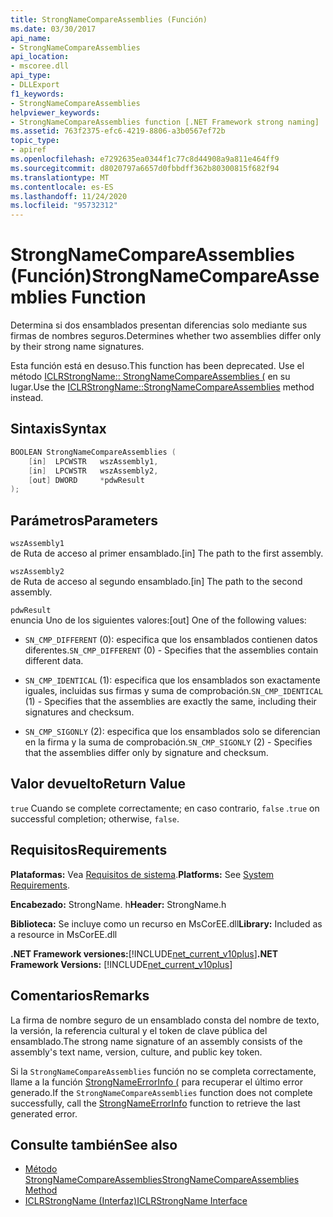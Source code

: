 ```yaml
---
title: StrongNameCompareAssemblies (Función)
ms.date: 03/30/2017
api_name:
- StrongNameCompareAssemblies
api_location:
- mscoree.dll
api_type:
- DLLExport
f1_keywords:
- StrongNameCompareAssemblies
helpviewer_keywords:
- StrongNameCompareAssemblies function [.NET Framework strong naming]
ms.assetid: 763f2375-efc6-4219-8806-a3b0567ef72b
topic_type:
- apiref
ms.openlocfilehash: e7292635ea0344f1c77c8d44908a9a811e464ff9
ms.sourcegitcommit: d8020797a6657d0fbbdff362b80300815f682f94
ms.translationtype: MT
ms.contentlocale: es-ES
ms.lasthandoff: 11/24/2020
ms.locfileid: "95732312"
---
```

# <a name="strongnamecompareassemblies-function"></a><span data-ttu-id="d4d99-102">StrongNameCompareAssemblies (Función)</span><span class="sxs-lookup"><span data-stu-id="d4d99-102">StrongNameCompareAssemblies Function</span></span>

<span data-ttu-id="d4d99-103">Determina si dos ensamblados presentan diferencias solo mediante sus firmas de nombres seguros.</span><span class="sxs-lookup"><span data-stu-id="d4d99-103">Determines whether two assemblies differ only by their strong name signatures.</span></span>  
  
 <span data-ttu-id="d4d99-104">Esta función está en desuso.</span><span class="sxs-lookup"><span data-stu-id="d4d99-104">This function has been deprecated.</span></span> <span data-ttu-id="d4d99-105">Use el método [ICLRStrongName:: StrongNameCompareAssemblies (](../hosting/iclrstrongname-strongnamecompareassemblies-method.md) en su lugar.</span><span class="sxs-lookup"><span data-stu-id="d4d99-105">Use the [ICLRStrongName::StrongNameCompareAssemblies](../hosting/iclrstrongname-strongnamecompareassemblies-method.md) method instead.</span></span>  
  
## <a name="syntax"></a><span data-ttu-id="d4d99-106">Sintaxis</span><span class="sxs-lookup"><span data-stu-id="d4d99-106">Syntax</span></span>  
  
```cpp  
BOOLEAN StrongNameCompareAssemblies (  
    [in]  LPCWSTR   wszAssembly1,  
    [in]  LPCWSTR   wszAssembly2,  
    [out] DWORD     *pdwResult  
);  
```  
  
## <a name="parameters"></a><span data-ttu-id="d4d99-107">Parámetros</span><span class="sxs-lookup"><span data-stu-id="d4d99-107">Parameters</span></span>  

 `wszAssembly1`  
 <span data-ttu-id="d4d99-108">de Ruta de acceso al primer ensamblado.</span><span class="sxs-lookup"><span data-stu-id="d4d99-108">[in] The path to the first assembly.</span></span>  
  
 `wszAssembly2`  
 <span data-ttu-id="d4d99-109">de Ruta de acceso al segundo ensamblado.</span><span class="sxs-lookup"><span data-stu-id="d4d99-109">[in] The path to the second assembly.</span></span>  
  
 `pdwResult`  
 <span data-ttu-id="d4d99-110">enuncia Uno de los siguientes valores:</span><span class="sxs-lookup"><span data-stu-id="d4d99-110">[out] One of the following values:</span></span>  
  
- <span data-ttu-id="d4d99-111">`SN_CMP_DIFFERENT` (0): especifica que los ensamblados contienen datos diferentes.</span><span class="sxs-lookup"><span data-stu-id="d4d99-111">`SN_CMP_DIFFERENT` (0) - Specifies that the assemblies contain different data.</span></span>  
  
- <span data-ttu-id="d4d99-112">`SN_CMP_IDENTICAL` (1): especifica que los ensamblados son exactamente iguales, incluidas sus firmas y suma de comprobación.</span><span class="sxs-lookup"><span data-stu-id="d4d99-112">`SN_CMP_IDENTICAL` (1) - Specifies that the assemblies are exactly the same, including their signatures and checksum.</span></span>  
  
- <span data-ttu-id="d4d99-113">`SN_CMP_SIGONLY` (2): especifica que los ensamblados solo se diferencian en la firma y la suma de comprobación.</span><span class="sxs-lookup"><span data-stu-id="d4d99-113">`SN_CMP_SIGONLY` (2) - Specifies that the assemblies differ only by signature and checksum.</span></span>  
  
## <a name="return-value"></a><span data-ttu-id="d4d99-114">Valor devuelto</span><span class="sxs-lookup"><span data-stu-id="d4d99-114">Return Value</span></span>  

 <span data-ttu-id="d4d99-115">`true` Cuando se complete correctamente; en caso contrario, `false` .</span><span class="sxs-lookup"><span data-stu-id="d4d99-115">`true` on successful completion; otherwise, `false`.</span></span>  
  
## <a name="requirements"></a><span data-ttu-id="d4d99-116">Requisitos</span><span class="sxs-lookup"><span data-stu-id="d4d99-116">Requirements</span></span>  

 <span data-ttu-id="d4d99-117">**Plataformas:** Vea [Requisitos de sistema](../../get-started/system-requirements.md).</span><span class="sxs-lookup"><span data-stu-id="d4d99-117">**Platforms:** See [System Requirements](../../get-started/system-requirements.md).</span></span>  
  
 <span data-ttu-id="d4d99-118">**Encabezado:** StrongName. h</span><span class="sxs-lookup"><span data-stu-id="d4d99-118">**Header:** StrongName.h</span></span>  
  
 <span data-ttu-id="d4d99-119">**Biblioteca:** Se incluye como un recurso en MsCorEE.dll</span><span class="sxs-lookup"><span data-stu-id="d4d99-119">**Library:** Included as a resource in MsCorEE.dll</span></span>  
  
 <span data-ttu-id="d4d99-120">**.NET Framework versiones:**[!INCLUDE[net_current_v10plus](../../../../includes/net-current-v10plus-md.md)]</span><span class="sxs-lookup"><span data-stu-id="d4d99-120">**.NET Framework Versions:** [!INCLUDE[net_current_v10plus](../../../../includes/net-current-v10plus-md.md)]</span></span>  
  
## <a name="remarks"></a><span data-ttu-id="d4d99-121">Comentarios</span><span class="sxs-lookup"><span data-stu-id="d4d99-121">Remarks</span></span>  

 <span data-ttu-id="d4d99-122">La firma de nombre seguro de un ensamblado consta del nombre de texto, la versión, la referencia cultural y el token de clave pública del ensamblado.</span><span class="sxs-lookup"><span data-stu-id="d4d99-122">The strong name signature of an assembly consists of the assembly's text name, version, culture, and public key token.</span></span>  
  
 <span data-ttu-id="d4d99-123">Si la `StrongNameCompareAssemblies` función no se completa correctamente, llame a la función [StrongNameErrorInfo (](strongnameerrorinfo-function.md) para recuperar el último error generado.</span><span class="sxs-lookup"><span data-stu-id="d4d99-123">If the `StrongNameCompareAssemblies` function does not complete successfully, call the [StrongNameErrorInfo](strongnameerrorinfo-function.md) function to retrieve the last generated error.</span></span>  
  
## <a name="see-also"></a><span data-ttu-id="d4d99-124">Consulte también</span><span class="sxs-lookup"><span data-stu-id="d4d99-124">See also</span></span>

- [<span data-ttu-id="d4d99-125">Método StrongNameCompareAssemblies</span><span class="sxs-lookup"><span data-stu-id="d4d99-125">StrongNameCompareAssemblies Method</span></span>](../hosting/iclrstrongname-strongnamecompareassemblies-method.md)
- [<span data-ttu-id="d4d99-126">ICLRStrongName (Interfaz)</span><span class="sxs-lookup"><span data-stu-id="d4d99-126">ICLRStrongName Interface</span></span>](../hosting/iclrstrongname-interface.md)
